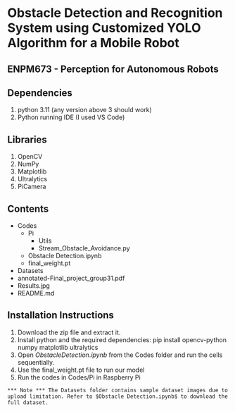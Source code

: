 # Obstacle Detection and Recognition System using Customized YOLO Algorithm for a Mobile Robot
## ENPM673 - Perception for Autonomous Robots

## Dependencies
1. python 3.11 (any version above 3 should work)
2. Python running IDE (I used VS Code)

## Libraries
1. OpenCV
2. NumPy
3. Matplotlib
4. Ultralytics
5. PiCamera

## Contents
- Codes
    - Pi
        - Utils
        - Stream_Obstacle_Avoidance.py
    - Obstacle Detection.ipynb
    - final_weight.pt
- Datasets
- annotated-Final_project_group31.pdf
- Results.jpg
- README.md

## Installation Instructions
1. Download the zip file and extract it.
2. Install python and the required dependencies: pip install opencv-python numpy matplotlib ultralytics
3. Open $Obstacle Detection.ipynb$ from the Codes folder and run the cells sequentially.
4. Use the final_weight.pt file to run our model
5. Run the codes in Codes/Pi in Raspberry Pi

``
 *** Note ***
The Datasets folder contains sample dataset images due to upload limitation. Refer to $Obstacle Detection.ipynb$ to download the full dataset.
``


